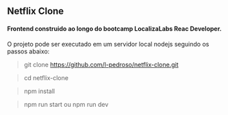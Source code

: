 ## Netflix Clone

#### Frontend construido ao longo do bootcamp LocalizaLabs Reac Developer.

O projeto pode ser executado em um servidor local nodejs seguindo os passos abaixo:

>git clone https://github.com/l-pedroso/netflix-clone.git

>cd netflix-clone

>npm install

>npm run start ou npm run dev
